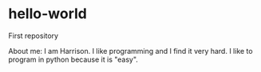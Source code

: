 # hello-world
First repository

About me: I am Harrison. I like programming and I find it very hard. I like to program in python because it is "easy".
